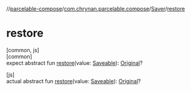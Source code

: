 //[parcelable-compose](../../../index.md)/[com.chrynan.parcelable.compose](../index.md)/[Saver](index.md)/[restore](restore.md)

# restore

[common, js]\
[common]\
expect abstract fun [restore](restore.md)(value: [Saveable](index.md)): [Original](index.md)?

[js]\
actual abstract fun [restore](restore.md)(value: [Saveable](index.md)): [Original](index.md)?
